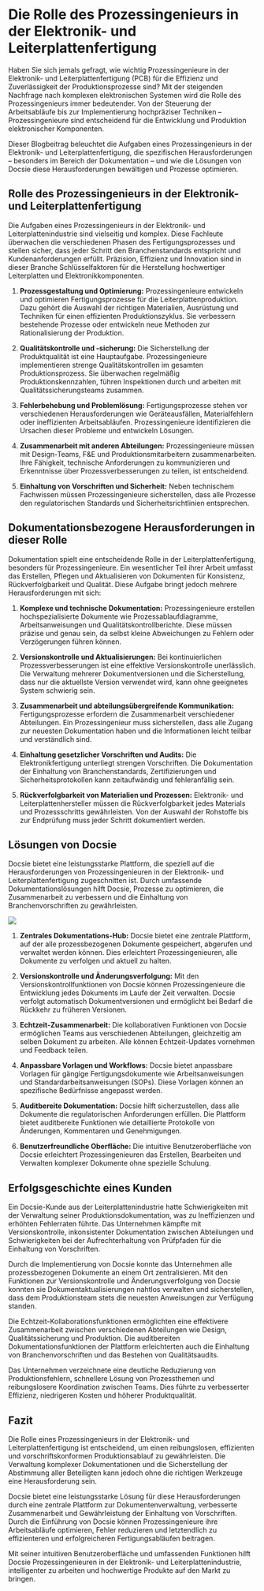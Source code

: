 # Die Rolle des Prozessingenieurs in der Elektronik- und Leiterplattenfertigung

Haben Sie sich jemals gefragt, wie wichtig Prozessingenieure in der Elektronik- und Leiterplattenfertigung (PCB) für die Effizienz und Zuverlässigkeit der Produktionsprozesse sind? Mit der steigenden Nachfrage nach komplexen elektronischen Systemen wird die Rolle des Prozessingenieurs immer bedeutender. Von der Steuerung der Arbeitsabläufe bis zur Implementierung hochpräziser Techniken – Prozessingenieure sind entscheidend für die Entwicklung und Produktion elektronischer Komponenten.

Dieser Blogbeitrag beleuchtet die Aufgaben eines Prozessingenieurs in der Elektronik- und Leiterplattenfertigung, die spezifischen Herausforderungen – besonders im Bereich der Dokumentation – und wie die Lösungen von Docsie diese Herausforderungen bewältigen und Prozesse optimieren.

## Rolle des Prozessingenieurs in der Elektronik- und Leiterplattenfertigung

Die Aufgaben eines Prozessingenieurs in der Elektronik- und Leiterplattenindustrie sind vielseitig und komplex. Diese Fachleute überwachen die verschiedenen Phasen des Fertigungsprozesses und stellen sicher, dass jeder Schritt den Branchenstandards entspricht und Kundenanforderungen erfüllt. Präzision, Effizienz und Innovation sind in dieser Branche Schlüsselfaktoren für die Herstellung hochwertiger Leiterplatten und Elektronikkomponenten.

1. **Prozessgestaltung und Optimierung:** Prozessingenieure entwickeln und optimieren Fertigungsprozesse für die Leiterplattenproduktion. Dazu gehört die Auswahl der richtigen Materialien, Ausrüstung und Techniken für einen effizienten Produktionszyklus. Sie verbessern bestehende Prozesse oder entwickeln neue Methoden zur Rationalisierung der Produktion.

2. **Qualitätskontrolle und -sicherung:** Die Sicherstellung der Produktqualität ist eine Hauptaufgabe. Prozessingenieure implementieren strenge Qualitätskontrollen im gesamten Produktionsprozess. Sie überwachen regelmäßig Produktionskennzahlen, führen Inspektionen durch und arbeiten mit Qualitätssicherungsteams zusammen.

3. **Fehlerbehebung und Problemlösung:** Fertigungsprozesse stehen vor verschiedenen Herausforderungen wie Geräteausfällen, Materialfehlern oder ineffizienten Arbeitsabläufen. Prozessingenieure identifizieren die Ursachen dieser Probleme und entwickeln Lösungen.

4. **Zusammenarbeit mit anderen Abteilungen:** Prozessingenieure müssen mit Design-Teams, F&E und Produktionsmitarbeitern zusammenarbeiten. Ihre Fähigkeit, technische Anforderungen zu kommunizieren und Erkenntnisse über Prozessverbesserungen zu teilen, ist entscheidend.

5. **Einhaltung von Vorschriften und Sicherheit:** Neben technischem Fachwissen müssen Prozessingenieure sicherstellen, dass alle Prozesse den regulatorischen Standards und Sicherheitsrichtlinien entsprechen.

## Dokumentationsbezogene Herausforderungen in dieser Rolle

Dokumentation spielt eine entscheidende Rolle in der Leiterplattenfertigung, besonders für Prozessingenieure. Ein wesentlicher Teil ihrer Arbeit umfasst das Erstellen, Pflegen und Aktualisieren von Dokumenten für Konsistenz, Rückverfolgbarkeit und Qualität. Diese Aufgabe bringt jedoch mehrere Herausforderungen mit sich:

1. **Komplexe und technische Dokumentation:** Prozessingenieure erstellen hochspezialisierte Dokumente wie Prozessablaufdiagramme, Arbeitsanweisungen und Qualitätskontrollberichte. Diese müssen präzise und genau sein, da selbst kleine Abweichungen zu Fehlern oder Verzögerungen führen können.

2. **Versionskontrolle und Aktualisierungen:** Bei kontinuierlichen Prozessverbesserungen ist eine effektive Versionskontrolle unerlässlich. Die Verwaltung mehrerer Dokumentversionen und die Sicherstellung, dass nur die aktuellste Version verwendet wird, kann ohne geeignetes System schwierig sein.

3. **Zusammenarbeit und abteilungsübergreifende Kommunikation:** Fertigungsprozesse erfordern die Zusammenarbeit verschiedener Abteilungen. Ein Prozessingenieur muss sicherstellen, dass alle Zugang zur neuesten Dokumentation haben und die Informationen leicht teilbar und verständlich sind.

4. **Einhaltung gesetzlicher Vorschriften und Audits:** Die Elektronikfertigung unterliegt strengen Vorschriften. Die Dokumentation der Einhaltung von Branchenstandards, Zertifizierungen und Sicherheitsprotokollen kann zeitaufwändig und fehleranfällig sein.

5. **Rückverfolgbarkeit von Materialien und Prozessen:** Elektronik- und Leiterplattenhersteller müssen die Rückverfolgbarkeit jedes Materials und Prozessschritts gewährleisten. Von der Auswahl der Rohstoffe bis zur Endprüfung muss jeder Schritt dokumentiert werden.

## Lösungen von Docsie

Docsie bietet eine leistungsstarke Plattform, die speziell auf die Herausforderungen von Prozessingenieuren in der Elektronik- und Leiterplattenfertigung zugeschnitten ist. Durch umfassende Dokumentationslösungen hilft Docsie, Prozesse zu optimieren, die Zusammenarbeit zu verbessern und die Einhaltung von Branchenvorschriften zu gewährleisten.

![](https://cdn.docsie.io/workspace_PxAvC1Uenuc7ad6H3/doc_wn84Jkoc6hIMTO2eE/file_gejSDBalG6XIlaugg/image_28affdea-4c17-8b5d-5089-d055c22576a6.jpg)

1. **Zentrales Dokumentations-Hub:** Docsie bietet eine zentrale Plattform, auf der alle prozessbezogenen Dokumente gespeichert, abgerufen und verwaltet werden können. Dies erleichtert Prozessingenieuren, alle Dokumente zu verfolgen und aktuell zu halten.

2. **Versionskontrolle und Änderungsverfolgung:** Mit den Versionskontrollfunktionen von Docsie können Prozessingenieure die Entwicklung jedes Dokuments im Laufe der Zeit verwalten. Docsie verfolgt automatisch Dokumentversionen und ermöglicht bei Bedarf die Rückkehr zu früheren Versionen.

3. **Echtzeit-Zusammenarbeit:** Die kollaborativen Funktionen von Docsie ermöglichen Teams aus verschiedenen Abteilungen, gleichzeitig am selben Dokument zu arbeiten. Alle können Echtzeit-Updates vornehmen und Feedback teilen.

4. **Anpassbare Vorlagen und Workflows:** Docsie bietet anpassbare Vorlagen für gängige Fertigungsdokumente wie Arbeitsanweisungen und Standardarbeitsanweisungen (SOPs). Diese Vorlagen können an spezifische Bedürfnisse angepasst werden.

5. **Auditbereite Dokumentation:** Docsie hilft sicherzustellen, dass alle Dokumente die regulatorischen Anforderungen erfüllen. Die Plattform bietet auditbereite Funktionen wie detaillierte Protokolle von Änderungen, Kommentaren und Genehmigungen.

6. **Benutzerfreundliche Oberfläche:** Die intuitive Benutzeroberfläche von Docsie erleichtert Prozessingenieuren das Erstellen, Bearbeiten und Verwalten komplexer Dokumente ohne spezielle Schulung.

## Erfolgsgeschichte eines Kunden

Ein Docsie-Kunde aus der Leiterplattenindustrie hatte Schwierigkeiten mit der Verwaltung seiner Produktionsdokumentation, was zu Ineffizienzen und erhöhten Fehlerraten führte. Das Unternehmen kämpfte mit Versionskontrolle, inkonsistenter Dokumentation zwischen Abteilungen und Schwierigkeiten bei der Aufrechterhaltung von Prüfpfaden für die Einhaltung von Vorschriften.

Durch die Implementierung von Docsie konnte das Unternehmen alle prozessbezogenen Dokumente an einem Ort zentralisieren. Mit den Funktionen zur Versionskontrolle und Änderungsverfolgung von Docsie konnten sie Dokumentaktualisierungen nahtlos verwalten und sicherstellen, dass dem Produktionsteam stets die neuesten Anweisungen zur Verfügung standen.

Die Echtzeit-Kollaborationsfunktionen ermöglichten eine effektivere Zusammenarbeit zwischen verschiedenen Abteilungen wie Design, Qualitätssicherung und Produktion. Die auditbereiten Dokumentationsfunktionen der Plattform erleichterten auch die Einhaltung von Branchenvorschriften und das Bestehen von Qualitätsaudits.

Das Unternehmen verzeichnete eine deutliche Reduzierung von Produktionsfehlern, schnellere Lösung von Prozessthemen und reibungslosere Koordination zwischen Teams. Dies führte zu verbesserter Effizienz, niedrigeren Kosten und höherer Produktqualität.

## Fazit

Die Rolle eines Prozessingenieurs in der Elektronik- und Leiterplattenfertigung ist entscheidend, um einen reibungslosen, effizienten und vorschriftskonformen Produktionsablauf zu gewährleisten. Die Verwaltung komplexer Dokumentationen und die Sicherstellung der Abstimmung aller Beteiligten kann jedoch ohne die richtigen Werkzeuge eine Herausforderung sein.

Docsie bietet eine leistungsstarke Lösung für diese Herausforderungen durch eine zentrale Plattform zur Dokumentenverwaltung, verbesserte Zusammenarbeit und Gewährleistung der Einhaltung von Vorschriften. Durch die Einführung von Docsie können Prozessingenieure ihre Arbeitsabläufe optimieren, Fehler reduzieren und letztendlich zu effizienteren und erfolgreicheren Fertigungsabläufen beitragen.

Mit seiner intuitiven Benutzeroberfläche und umfassenden Funktionen hilft Docsie Prozessingenieuren in der Elektronik- und Leiterplattenindustrie, intelligenter zu arbeiten und hochwertige Produkte auf den Markt zu bringen.